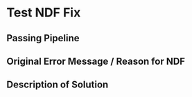 # Test NDF Fix

## Passing Pipeline

## Original Error Message / Reason for NDF

## Description of Solution
